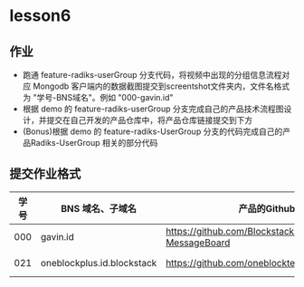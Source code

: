 # lesson6

## 作业

- 跑通 feature-radiks-userGroup 分支代码，将视频中出现的分组信息流程对应 Mongodb 客户端内的数据截图提交到screentshot文件夹内，文件名格式为 "学号-BNS域名"。例如 "000-gavin.id"
- 根据 demo 的 feature-radiks-userGroup 分支完成自己的产品技术流程图设计，并提交在自己开发的产品仓库中，将产品仓库链接提交到下方
- (Bonus)根据 demo 的 feature-radiks-UserGroup 分支的代码完成自己的产品Radiks-UserGroup 相关的部分代码


## 提交作业格式

| 学号 |BNS 域名、子域名 | 产品的Github 仓库地址 | 部署Netlify的地址 |
|---|---|---|---|
| 000 | gavin.id | https://github.com/BlockstackYikuaiCourse/Blockstack-MessageBoard | https://bsmessboard.netlify.com/ |
| 021 | oneblockplus.id.blockstack | https://github.com/oneblocktest/blockstack-mind | https://blockstack-mind.netlify.com/ |
